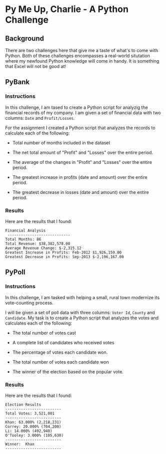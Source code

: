 # Py Me Up, Charlie - A Python Challenge



## Background

There are two challenges here that give me a taste of what's to come with Python.
Both of these challenges encompasses a real-world situtation where my newfound Python knowledge will come in handy.  It is something that Excel will not be good at!


## PyBank

### Instructions

In this challenge, I am tased to create a Python script for analyzig the financial records of my company.
I am given a set of financial data with two columns: `Date` and `Profit/Losses`.

For the assignment I created a Python script that analyzes the records to calculate each of the following:

 - Total number of months included in the dataset

 - The net total amount of "Profit" and "Losses" over the entire period.

 - The average of the changes in "Profit" and "Losses" over the entire period.

 - The greatest increase in profits (date and amount) over the entire period.

 - The greatest decrease in losses (date and amount) over the entire period.

### Results

Here are the results that I found:

```text
Financial Analysis
 ----------------------------
Total Months: 86
Total Revenue: $38,382,578.00
Average Revenue Change: $-2,315.12
Greatest Increase in Profits: Feb-2012 $1,926,159.00
Greatest Decrease in Profits: Sep-2013 $-2,196,167.00
```

## PyPoll

### Instructions

In this challenge, I am tasked with helping a small, rural town modernize its vote-counting process.

I will be given a set of poll data with three columns: `Voter Id`, `County` and `Candidate`.  My task is to create a Python script that analyzes the votes and calculates each of the following:

 - The total number of votes cast

 - A complete list of candidates who received votes

 - The percentage of votes each candidate won.

 - The total number of votes each candidate won

 - The winner of the election based on the popular vote.

### Results

Here are the results that I found:

```text
Election Results
-------------------------
Total Votes: 3,521,001
-------------------------
Khan: 63.000% (2,218,231)
Correy: 20.000% (704,200)
Li: 14.000% (492,940)
O'Tooley: 3.000% (105,630)
-------------------------
Winner:  Khan
-------------------------
```

